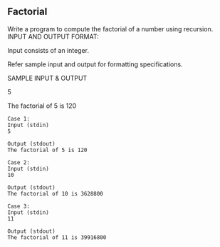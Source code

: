 ## Factorial
Write a program to compute the factorial of a number using recursion.
INPUT AND OUTPUT FORMAT:

Input consists of an integer.

Refer sample input and output for formatting specifications.

SAMPLE INPUT & OUTPUT

5

The factorial of 5 is 120

```
Case 1: 
Input (stdin)
5

Output (stdout)
The factorial of 5 is 120
```
```
Case 2: 
Input (stdin)
10

Output (stdout)
The factorial of 10 is 3628800
```

```
Case 3: 
Input (stdin)
11

Output (stdout)
The factorial of 11 is 39916800
```